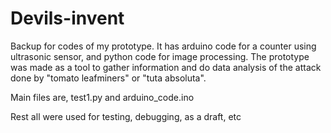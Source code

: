 # Devils-invent
Backup for codes of my prototype.
It has arduino code for a counter using ultrasonic sensor, and python code for image processing. 
The prototype was made as a tool to gather information and do data analysis of the attack done by "tomato leafminers" or "tuta absoluta".


Main files are, test1.py and arduino_code.ino

Rest all were used for testing, debugging, as a draft, etc
